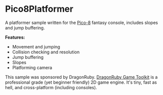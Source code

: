 # Pico8Platformer
A platformer sample written for the [Pico-8](https://www.lexaloffle.com/pico-8.php) fantasy console, includes slopes and jump buffering.

**Features:**
* Movement and jumping
* Collision checking and resolution
* Jump buffering
* Slopes
* Platforming camera

This sample was sponsored by DragonRuby. [DragonRuby Game Toolkit](https://dragonruby.itch.io/dragonruby-gtk) is a professional grade (yet beginner friendly) 2D game engine. It's tiny, fast as hell, and cross-platform (including consoles).
